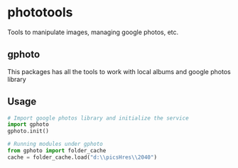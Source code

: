 # phototools
Tools to manipulate images, managing google photos, etc.

## gphoto
This packages has all the tools to work with local albums and google photos library

## Usage
```python
# Import google photos library and initialize the service
import gphoto
gphoto.init()

# Running modules under gphoto
from gphoto import folder_cache
cache = folder_cache.load("d:\\picsHres\\2040")
```
